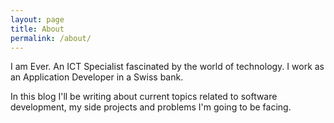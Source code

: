```yaml
---
layout: page
title: About
permalink: /about/
---
```


I am Ever. An ICT Specialist fascinated by the world of technology. I work as an Application Developer in a Swiss bank.

In this blog I'll be writing about current topics related to software development, my side projects and problems I'm going to be facing.
